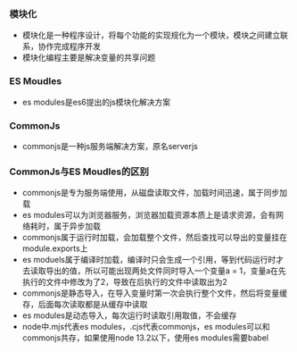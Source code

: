 ### 模块化
- 模块化是一种程序设计，将每个功能的实现规化为一个模块，模块之间建立联系，协作完成程序开发
- 模块化编程主要是解决变量的共享问题

### ES Moudles

- es modules是es6提出的js模块化解决方案

### CommonJs

- commonjs是一种js服务端解决方案，原名serverjs

### CommonJs与ES Moudles的区别

- commonjs是专为服务端使用，从磁盘读取文件，加载时间迅速，属于同步加载
- es modules可以为浏览器服务，浏览器加载资源本质上是请求资源，会有网络耗时，属于异步加载
- commonjs属于运行时加载，会加载整个文件，然后查找可以导出的变量挂在module.exports上
- es moduels属于编译时加载，编译时只会生成一个引用，等到代码运行时才去读取导出的值，所以可能出现两处文件同时导入一个变量a = 1，变量a在先执行的文件中修改为了2，导致在后执行的文件中读取出为2
- commonjs是静态导入，在导入变量时第一次会执行整个文件，然后将变量缓存，后面每次读取都是从缓存中读取
- es modules是动态导入，每次运行时读取引用取值，不会缓存
- node中.mjs代表es modules，.cjs代表commonjs，es modules可以和commonjs共存，如果使用node 13.2以下，使用es modules需要babel